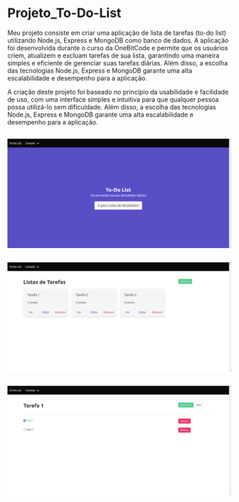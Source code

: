 # Projeto_To-Do-List

Meu projeto consiste em criar uma aplicação de lista de tarefas (to-do list) utilizando Node.js, Express e MongoDB como banco de dados. A aplicação foi desenvolvida durante o curso da OneBitCode e permite que os usuários criem, atualizem e excluam tarefas de sua lista, garantindo uma maneira simples e eficiente de gerenciar suas tarefas diárias. Além disso, a escolha das tecnologias Node.js, Express e MongoDB garante uma alta escalabilidade e desempenho para a aplicação.

A criação deste projeto foi baseado no princípio da usabilidade e facilidade de uso, com uma interface simples e intuitiva para que qualquer pessoa possa utilizá-lo sem dificuldade. Além disso, a escolha das tecnologias Node.js, Express e MongoDB garante uma alta escalabilidade e desempenho para a aplicação.

##

![](https://github.com/Ally-Matias/Projeto_To-Do-List/blob/main/To-Do-List/img/Screenshot%20from%202023-01-14%2017-55-37.png)

##

![](https://github.com/Ally-Matias/Projeto_To-Do-List/blob/main/To-Do-List/img/Screenshot%20from%202023-01-14%2017-57-00.png)

##

![](https://github.com/Ally-Matias/Projeto_To-Do-List/blob/main/To-Do-List/img/Screenshot%20from%202023-01-14%2017-57-08.png)
